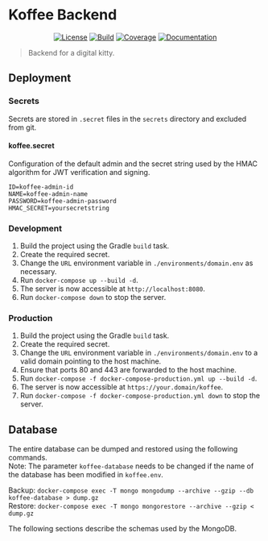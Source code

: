 # Koffee Backend

<p align="center">
    <a href="https://www.apache.org/licenses/LICENSE-2.0"><img alt="License" src="https://img.shields.io/github/license/koffee-project/koffee-backend?color=e9d0b9&style=for-the-badge"></a>
    <a href="https://travis-ci.com/koffee-project/koffee-backend"><img alt="Build" src="https://img.shields.io/travis/com/deryeger/refunk?color=a9755c&style=for-the-badge"></a>
    <a href="https://codecov.io/gh/koffee-project/koffee-backend"><img alt="Coverage" src="https://img.shields.io/codecov/c/github/koffee-project/koffee-backend?color=b4534b&style=for-the-badge"></a>
    <a href="https://koffee.yeger.eu"><img alt="Documentation" src="https://img.shields.io/badge/Documentation-Available-blue?color=bc9a7c&style=for-the-badge"></a>
</p>

> Backend for a digital kitty.

## Deployment

### Secrets

Secrets are stored in `.secret` files in the `secrets` directory and excluded from git.

#### koffee.secret

Configuration of the default admin and the secret string used by the HMAC algorithm for JWT verification and signing.

```
ID=koffee-admin-id
NAME=koffee-admin-name
PASSWORD=koffee-admin-password
HMAC_SECRET=yoursecretstring
```

### Development

1. Build the project using the Gradle `build` task.
2. Create the required secret.
3. Change the `URL` environment variable in `./environments/domain.env` as necessary.
4. Run `docker-compose up --build -d`.
5. The server is now accessible at `http://localhost:8080`.
6. Run `docker-compose down` to stop the server.

### Production

1. Build the project using the Gradle `build` task.
2. Create the required secret.
3. Change the `URL` environment variable in `./environments/domain.env` to a valid domain pointing to the host machine.
4. Ensure that ports 80 and 443 are forwarded to the host machine.
5. Run `docker-compose -f docker-compose-production.yml up --build -d`.
6. The server is now accessible at `https://your.domain/koffee`.
7. Run `docker-compose -f docker-compose-production.yml down` to stop the server.

## Database

The entire database can be dumped and restored using the following commands.\
Note: The parameter `koffee-database` needs to be changed if the name of the database has been modified in `koffee.env`.

Backup: `docker-compose exec -T mongo mongodump --archive --gzip --db koffee-database > dump.gz`\
Restore: `docker-compose exec -T mongo mongorestore --archive --gzip < dump.gz`

The following sections describe the schemas used by the MongoDB.
